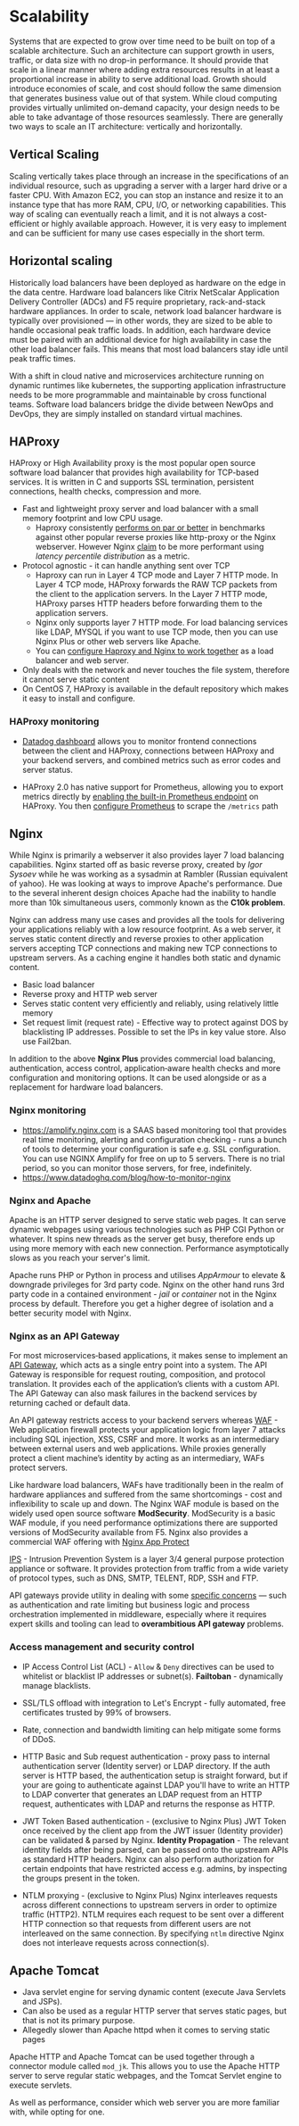 # Scalability

Systems that are expected to grow over time need to be built on top of a scalable architecture. Such an architecture can support growth in users, traffic, or data size with no drop-in performance. It should provide that scale in a linear manner where adding extra resources results in at least a proportional increase in ability to serve additional load. Growth should introduce economies of scale, and cost should follow the same dimension that generates business value out of that system. While cloud computing provides virtually unlimited on-demand capacity, your design needs to be able to take advantage of those resources seamlessly. There are generally two ways to scale an IT architecture: vertically and horizontally.

## Vertical Scaling

Scaling vertically takes place through an increase in the specifications of an individual resource, such as upgrading a server with a larger hard drive or a faster CPU. With Amazon EC2, you can stop an instance and resize it to an instance type that has more
RAM, CPU, I/O, or networking capabilities. This way of scaling can eventually reach a limit, and it is not always a cost-efficient or highly available approach. However, it is very easy to implement and can be sufficient for many use cases especially in the short term.

## Horizontal scaling

Historically load balancers have been deployed as hardware on the edge in the data centre. Hardware load balancers like Citrix NetScalar Application Delivery Controller (ADCs) and F5 require proprietary, rack-and-stack hardware appliances. In order to scale, network load balancer hardware is typically over provisioned — in other words, they are sized to be able to handle occasional peak traffic loads. In addition, each hardware device must be paired with an additional device for high availability in case the other load balancer fails. This means that most load balancers stay idle until peak traffic times.

With a shift in cloud native and microservices architecture running on dynamic runtimes like kubernetes, the supporting application infrastructure needs to be more programmable and maintainable by cross functional teams. Software load balancers bridge the divide between NewOps and DevOps, they are simply installed on standard virtual machines.

## HAProxy

HAProxy or High Availability proxy is the most popular open source software load balancer that provides high availability for TCP-based services. It is written in C and supports SSL termination, persistent connections, health checks, compression and more.

* Fast and lightweight proxy server and load balancer with a small memory footprint and low CPU usage.
  * Haproxy consistently [performs on par or better](https://www.datadoghq.com/blog/monitoring-haproxy-performance-metrics/) in benchmarks against other popular reverse proxies like http-proxy or the Nginx webserver. However Nginx [claim](https://www.nginx.com/blog/nginx-and-haproxy-testing-user-experience-in-the-cloud) to be more performant using *latency percentile distribution* as a metric.
* Protocol agnostic - it can handle anything sent over TCP
  * Haproxy can run in Layer 4 TCP mode and Layer 7 HTTP mode. In Layer 4 TCP mode, HAProxy forwards the RAW TCP packets from the client to the application servers. In the Layer 7 HTTP mode, HAProxy parses HTTP headers before forwarding them to the application servers.
  * Nginx only supports layer 7 HTTP mode. For load balancing services like LDAP, MYSQL if you want to use TCP mode, then you can use Nginx Plus or other web servers like Apache.
  * You can [configure Haproxy and Nginx to work together](https://www.howtoforge.com/tutorial/how-to-setup-haproxy-as-load-balancer-for-nginx-on-centos-7/) as a load balancer and web server.
* Only deals with the network and never touches the file system, therefore it cannot serve static content
* On CentOS 7, HAProxy is available in the default repository which makes it easy to install and configure.

### HAProxy monitoring

* [Datadog dashboard](https://www.datadoghq.com/dashboards/haproxy-dashboard/) allows you to monitor frontend connections between the client and HAProxy, connections between HAProxy and your backend servers, and combined metrics such as error codes and server status.

* HAProxy 2.0 has native support for Prometheus, allowing you to export metrics directly by [enabling the built-in Prometheus endpoint](https://www.haproxy.com/blog/haproxy-exposes-a-prometheus-metrics-endpoint/) on HAProxy. You then [configure Prometheus](https://www.haproxy.com/blog/haproxy-exposes-a-prometheus-metrics-endpoint/#configuring-prometheus) to scrape the `/metrics` path

## Nginx

While Nginx is primarily a webserver it also provides layer 7 load balancing capabilities. Nginx started off as basic reverse proxy, created by *Igor Sysoev* while he was working as a sysadmin at Rambler (Russian equivalent of yahoo). He was looking at ways to improve Apache's performance. Due to the several inherent design choices Apache had the inability to handle more than 10k simultaneous users, commonly known as the **C10k problem**.

Nginx can address many use cases and provides all the tools for delivering your applications reliably with a low resource footprint. As a web server, it serves static content directly and reverse proxies to other application servers accepting TCP connections and making new TCP connections to upstream servers. As a caching engine it handles both static and dynamic content.

* Basic load balancer
* Reverse proxy and HTTP web server
* Serves static content very efficiently and reliably, using relatively little memory
* Set request limit (request rate) - Effective way to protect against DOS by blacklisting IP addresses. Possible to set the IPs in key value store. Also use Fail2ban.

In addition to the above **Nginx Plus** provides commercial load balancing, authentication, access control, application‑aware health checks and more configuration and monitoring options. It can be used alongside or as a replacement for hardware load balancers.

### Nginx monitoring

* https://amplify.nginx.com is a SAAS based monitoring tool that provides real time monitoring, alerting and configuration checking - runs a bunch of tools to determine your configuration is safe e.g. SSL configuration. You can use NGINX Amplify for free on up to 5 servers. There is no trial period, so you can monitor those servers, for free, indefinitely.
* https://www.datadoghq.com/blog/how-to-monitor-nginx

### Nginx and Apache

Apache is an HTTP server designed to serve static web pages. It can serve dynamic webpages using various technologies such as PHP CGI Python or whatever. It spins new threads as the server get busy, therefore ends up using more memory with each new connection. Performance asymptotically slows as you reach your server's limit.

Apache runs PHP or Python in  process and utilises *AppArmour* to elevate & downgrade privileges for 3rd party code. Nginx on the other hand runs 3rd party code in a contained environment - *jail* or *container* not in the Nginx process by default. Therefore you get a higher degree of isolation and a better security model with Nginx.

### Nginx as an API Gateway

For most microservices‑based applications, it makes sense to implement an [API Gateway](https://www.nginx.com/blog/building-microservices-using-an-api-gateway), which acts as a single entry point into a system. The API Gateway is responsible for request routing, composition, and protocol translation. It provides each of the application’s clients with a custom API. The API Gateway can also mask failures in the backend services by returning cached or default data.

An API gateway restricts access to your backend servers whereas [WAF](https://www.owasp.org/index.php/Web_Application_Firewall) - Web application firewall protects your application logic from layer 7 attacks including SQL injection, XSS, CSRF and more. It works as an intermediary between external users and web applications. While proxies generally protect a client machine’s identity by acting as an intermediary, WAFs protect servers.

Like hardware load balancers, WAFs have traditionally been in the realm of hardware appliances and suffered from the same shortcomings - cost and inflexibility to scale up and down. The Nginx WAF module is based on the widely used open source software **ModSecurity**. ModSecurity is a basic WAF module, if you need performance optimizations there are supported versions of ModSecurity available from F5. Nginx also provides a commercial WAF offering with [Nginx App Protect](https://www.nginx.com/products/nginx-app-protect/)

[IPS](https://www.lanner-america.com/blog/waf-vs-ips-whats-difference/) - Intrusion Prevention System is a layer 3/4 general purpose protection appliance or software. It provides protection from traffic from a wide variety of protocol types, such as DNS, SMTP, TELENT, RDP, SSH and FTP.

API gateways provide utility in dealing with some [specific concerns](https://www.nginx.com/blog/microservices-api-gateways-part-1-why-an-api-gateway) — such as authentication and rate limiting but business logic and process orchestration implemented in middleware, especially where it requires expert skills and tooling can lead to **overambitious API gateway** problems.

### Access management and security control

* IP Access Control List (ACL) - `Allow` & `Deny` directives can be used to whitelist or blacklist IP addresses or subnet(s). **Failtoban** - dynamically manage blacklists.

* SSL/TLS offload with integration to Let's Encrypt - fully automated, free certificates trusted by 99% of browsers.

* Rate, connection and bandwidth limiting can help mitigate some forms of DDoS.

* HTTP Basic and Sub request authentication - proxy pass to internal authentication server (Identity server) or LDAP directory. If the auth server is HTTP based, the authentication setup is straight forward, but if your are going to authenticate against LDAP you'll have to write an HTTP to LDAP converter that generates an LDAP request from an HTTP request, authenticates with LDAP and returns the response as HTTP.

* JWT Token Based authentication - (exclusive to Nginx Plus) JWT Token once received by the client app from the JWT issuer (Identity provider) can be validated & parsed by Nginx. **Identity Propagation** - The relevant identity fields after being parsed, can be passed onto the upstream APIs as standard HTTP headers. Nginx can also perform authorization for certain endpoints that have restricted access e.g. admins, by inspecting the groups present in the token.

* NTLM proxying - (exclusive to Nginx Plus) Nginx interleaves requests across different connections to upstream servers in order to optimize traffic (HTTP2). NTLM requires each request to be sent over a different HTTP connection so that requests from different users are not interleaved on the same connection. By specifying `ntlm` directive Nginx does not interleave requests across connection(s).

## Apache Tomcat

* Java servlet engine for serving dynamic content (execute Java Servlets and JSPs).
* Can also be used as a regular HTTP server that serves static pages, but that is not its primary purpose.
* Allegedly slower than Apache httpd when it comes to serving static pages

Apache HTTP and Apache Tomcat can be used together through a connector module called `mod_jk`. This allows you to use the Apache HTTP server to serve regular static webpages, and the Tomcat Servlet engine to execute servlets.

As well as performance, consider which web server you are more familiar with, while opting for one.
